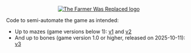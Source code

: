 <p align="center"><a href="https://store.steampowered.com/app/2060160/The_Farmer_Was_Replaced/" target="_blank" rel="noopener noreferrer"><img src="https://steamcdn-a.akamaihd.net/steam/apps/2060160/header.jpg" alt="The Farmer Was Replaced logo"></a></p>

Code to semi-automate the game as intended:
- Up to mazes (game versions below 1): [v1](2024/farmer_bot.py) and [v2](2024/farmer_bot_v2.py)
- And up to bones (game version 1.0 or higher, released on 2025-10-11): [v3](2025/)
